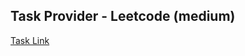 ## Task Provider - Leetcode (medium)

[Task Link](https://leetcode.com/problems/keys-and-rooms/?envType=study-plan-v2&envId=leetcode-75)

